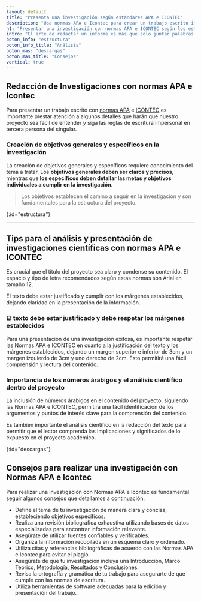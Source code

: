 ```yaml
---
layout: default
title: "Presenta una investigación según estándares APA e ICONTEC"
description: "Usa normas APA e Icontec para crear un trabajo escrito impactante con tu investigación • técnicas para destacar • capta la atención de tus lectores"
h1: "Presentar una investigación con normas APA e ICONTEC según los estándares"
intro: "El arte de redactar un informe es más que solo juntar palabras. Si alguna vez te has preguntado, '¿Cómo realizar un informe?', esta guía práctica será tu faro en la vasta mar de la escritura académica."
boton_info: "estructura"
boton_info_title: "Análisis"
boton_mas: "descargas"
boton_mas_title: "Consejos"
vertical: true
---
```

## Redacción de Investigaciones con normas APA e Icontec

Para presentar un trabajo escrito con [normas APA]({{'normas-apa'|relative_url}} "Normas APA") e [ICONTEC]({{'normas-icontec'|relative_url}} "Normas Icontec") es importante prestar atención a algunos detalles que harán que nuestro proyecto sea fácil de entender y siga las reglas de escritura impersonal en tercera persona del singular.

### Creación de objetivos generales y específicos en la investigación

La creación de objetivos generales y específicos requiere conocimiento del tema a tratar. Los **objetivos generales deben ser claros y precisos**, mientras que **los específicos deben detallar las metas y objetivos individuales a cumplir en la investigación**.

>Los objetivos establecen el camino a seguir en la investigación y son fundamentales para la estructura del proyecto.
<!-- Anclaje para que la barra fijada no cubra el siguiente subtítulo -->
{:id="estructura"}

----

## Tips para el análisis y presentación de investigaciones científicas con normas APA e ICONTEC

Es crucial que el título del proyecto sea claro y condense su contenido. El espacio y tipo de letra recomendados según estas normas son Arial en tamaño 12.

El texto debe estar justificado y cumplir con los márgenes establecidos, dejando claridad en la presentación de la información.

### El texto debe estar justificado y debe respetar los márgenes establecidos

Para una presentación de una investigación exitosa, es importante respetar las Normas APA e ICONTEC en cuanto a la justificación del texto y los márgenes establecidos, dejando un margen superior e inferior de 3cm y un margen izquierdo de 3cm y uno derecho de 2cm. Esto permitirá una fácil comprensión y lectura del contenido.

### Importancia de los números árabigos y el análisis científico dentro del proyecto

La inclusión de números árabigos en el contenido del proyecto, siguiendo las Normas APA e ICONTEC, permitirá una fácil identificación de los argumentos y puntos de interés clave para la comprensión del contenido.

Es también importante el análisis científico en la redacción del texto para permitir que el lector comprenda las implicaciones y significados de lo expuesto en el proyecto académico.
<!-- Anclaje para que la barra fijada no cubra el siguiente subtítulo -->
{:id="descargas"}

## Consejos para realizar una investigación con Normas APA e Icontec

Para realizar una investigación con Normas APA e Icontec es fundamental seguir algunos consejos que detallamos a continuación:

* Define el tema de tu investigación de manera clara y concisa, estableciendo objetivos específicos.
* Realiza una revisión bibliográfica exhaustiva utilizando bases de datos especializadas para encontrar información relevante.
* Asegúrate de utilizar fuentes confiables y verificables.
* Organiza la información recopilada en un esquema claro y ordenado.
* Utiliza citas y referencias bibliográficas de acuerdo con las Normas APA e Icontec para evitar el plagio.
* Asegúrate de que tu investigación incluya una Introducción, Marco Teórico, Metodología, Resultados y Conclusiones.
* Revisa la ortografía y gramática de tu trabajo para asegurarte de que cumple con las normas de escritura.
* Utiliza herramientas de software adecuadas para la edición y presentación del trabajo.
